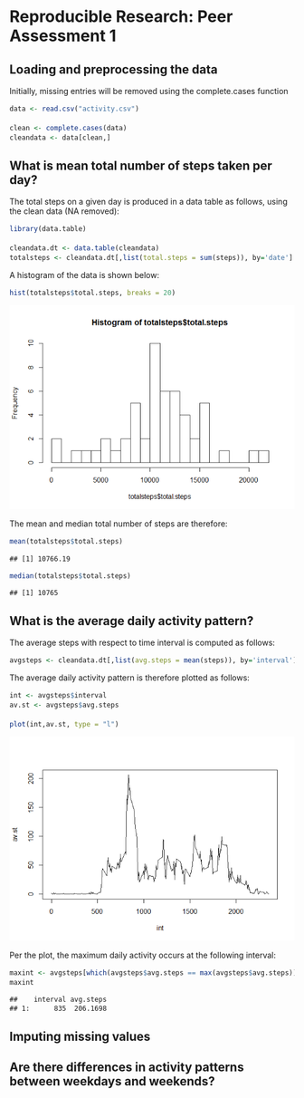 # Reproducible Research: Peer Assessment 1


## Loading and preprocessing the data

Initially, missing entries will be removed using the complete.cases function


```r
data <- read.csv("activity.csv")

clean <- complete.cases(data)
cleandata <- data[clean,]
```

## What is mean total number of steps taken per day?

The total steps on a given day is produced in a data table as follows, using the clean data (NA removed):


```r
library(data.table)

cleandata.dt <- data.table(cleandata)
totalsteps <- cleandata.dt[,list(total.steps = sum(steps)), by='date']
```

A histogram of the data is shown below:


```r
hist(totalsteps$total.steps, breaks = 20)
```

![](PA1_template_files/figure-html/unnamed-chunk-3-1.png) 

The mean and median total number of steps are therefore:


```r
mean(totalsteps$total.steps)
```

```
## [1] 10766.19
```

```r
median(totalsteps$total.steps)
```

```
## [1] 10765
```

## What is the average daily activity pattern?

The average steps with respect to time interval is computed as follows:


```r
avgsteps <- cleandata.dt[,list(avg.steps = mean(steps)), by='interval']
```

The average daily activity pattern is therefore plotted as follows:


```r
int <- avgsteps$interval
av.st <- avgsteps$avg.steps

plot(int,av.st, type = "l")
```

![](PA1_template_files/figure-html/unnamed-chunk-6-1.png) 

Per the plot, the maximum daily activity occurs at the following interval:


```r
maxint <- avgsteps[which(avgsteps$avg.steps == max(avgsteps$avg.steps)),]
maxint
```

```
##    interval avg.steps
## 1:      835  206.1698
```

## Imputing missing values



## Are there differences in activity patterns between weekdays and weekends?
